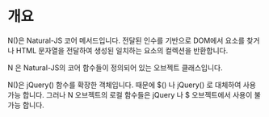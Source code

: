 개요
===

N()은 Natural-JS 코어 메서드입니다. 전달된 인수를 기반으로 DOM에서 요소를 찾거나 HTML 문자열을 전달하여 생성된 일치하는 요소의 컬렉션을 반환합니다.

N 은 Natural-JS의 코어 함수들이 정의되어 있는 오브젝트 클래스입니다.

<p class="alert">N()은 jQuery() 함수를 확장한 객체입니다. 때문에 $() 나 jQuery() 로 대체하여 사용 가능 합니다. 그러나 N 오브젝트의 로컬 함수들은 jQuery 나 $ 오브젝트에서 사용이 불 가능 합니다.</p>